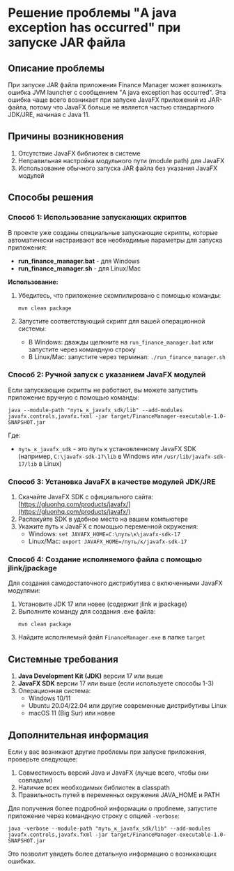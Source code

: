 # Решение проблемы "A java exception has occurred" при запуске JAR файла

## Описание проблемы

При запуске JAR файла приложения Finance Manager может возникать ошибка JVM launcher с сообщением "A java exception has occurred". Эта ошибка чаще всего возникает при запуске JavaFX приложений из JAR-файла, потому что JavaFX больше не является частью стандартного JDK/JRE, начиная с Java 11.

## Причины возникновения

1. Отсутствие JavaFX библиотек в системе
2. Неправильная настройка модульного пути (module path) для JavaFX
3. Использование обычного запуска JAR файла без указания JavaFX модулей

## Способы решения

### Способ 1: Использование запускающих скриптов

В проекте уже созданы специальные запускающие скрипты, которые автоматически настраивают все необходимые параметры для запуска приложения:

- **run_finance_manager.bat** - для Windows
- **run_finance_manager.sh** - для Linux/Mac

**Использование:**

1. Убедитесь, что приложение скомпилировано с помощью команды:
   ```
   mvn clean package
   ```

2. Запустите соответствующий скрипт для вашей операционной системы:
   - В Windows: дважды щелкните на `run_finance_manager.bat` или запустите через командную строку
   - В Linux/Mac: запустите через терминал: `./run_finance_manager.sh`

### Способ 2: Ручной запуск с указанием JavaFX модулей

Если запускающие скрипты не работают, вы можете запустить приложение вручную с помощью команды:

```
java --module-path "путь_к_javafx_sdk/lib" --add-modules javafx.controls,javafx.fxml -jar target/FinanceManager-executable-1.0-SNAPSHOT.jar
```

Где:
- `путь_к_javafx_sdk` - это путь к установленному JavaFX SDK (например, `C:\javafx-sdk-17\lib` в Windows или `/usr/lib/javafx-sdk-17/lib` в Linux)

### Способ 3: Установка JavaFX в качестве модулей JDK/JRE

1. Скачайте JavaFX SDK с официального сайта: [https://gluonhq.com/products/javafx/](https://gluonhq.com/products/javafx/)
2. Распакуйте SDK в удобное место на вашем компьютере
3. Укажите путь к JavaFX с помощью переменной окружения:
   - Windows: `set JAVAFX_HOME=C:\путь\к\javafx-sdk-17`
   - Linux/Mac: `export JAVAFX_HOME=/путь/к/javafx-sdk-17`

### Способ 4: Создание исполняемого файла с помощью jlink/jpackage

Для создания самодостаточного дистрибутива с включенными JavaFX модулями:

1. Установите JDK 17 или новее (содержит jlink и jpackage)
2. Выполните команду для создания .exe файла:
   ```
   mvn clean package
   ```
3. Найдите исполняемый файл `FinanceManager.exe` в папке `target`

## Системные требования

1. **Java Development Kit (JDK)** версии 17 или выше
2. **JavaFX SDK** версии 17 или выше (если используете способы 1-3)
3. Операционная система:
   - Windows 10/11
   - Ubuntu 20.04/22.04 или другие современные дистрибутивы Linux
   - macOS 11 (Big Sur) или новее

## Дополнительная информация

Если у вас возникают другие проблемы при запуске приложения, проверьте следующее:

1. Совместимость версий Java и JavaFX (лучше всего, чтобы они совпадали)
2. Наличие всех необходимых библиотек в classpath
3. Правильность путей в переменных окружения JAVA_HOME и PATH

Для получения более подробной информации о проблеме, запустите приложение через командную строку с опцией `-verbose`:

```
java -verbose --module-path "путь_к_javafx_sdk/lib" --add-modules javafx.controls,javafx.fxml -jar target/FinanceManager-executable-1.0-SNAPSHOT.jar
```

Это позволит увидеть более детальную информацию о возникающих ошибках.
